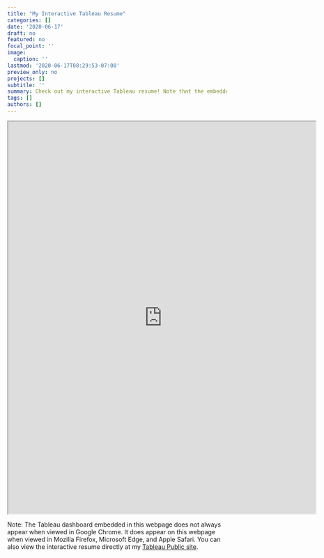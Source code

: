 ```yaml
---
title: "My Interactive Tableau Resume"
categories: []
date: '2020-06-17'
draft: no
featured: no
focal_point: ''
image:
  caption: ''
lastmod: '2020-06-17T08:29:53-07:00'
preview_only: no
projects: []
subtitle: ''
summary: Check out my interactive Tableau resume! Note that the embedded Tableau visualization does not render in Google Chrome. Please use a different browser.  
tags: []
authors: []
---
```


<iframe src="https://public.tableau.com/views/DyneResumeDashboard/Resume?:showVizHome=no&:embed=true" width="140%" height="900"> </iframe>

Note: The Tableau dashboard embedded in this webpage does not always appear when viewed in Google Chrome. It does appear on this webpage when viewed in Mozilla Firefox, Microsoft Edge, and Apple Safari. You can also view the interactive resume directly at my [Tableau Public site](https://public.tableau.com/profile/zachary.dyne7147#!/vizhome/DyneResumeDashboard/Resume?publish=yes). 